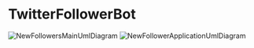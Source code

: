 # TwitterFollowerBot
![NewFollowersMainUmlDiagram](https://user-images.githubusercontent.com/44622840/124834250-4989e780-df34-11eb-946a-cdf81028c8d6.png)
![NewFollowerApplicationUmlDiagram](https://user-images.githubusercontent.com/44622840/124837230-4b09de80-df39-11eb-93af-f557aeb630bf.png)
